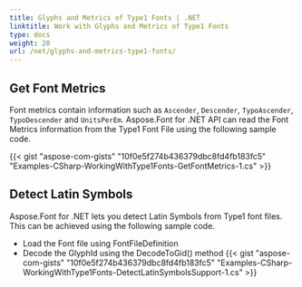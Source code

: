 ```yaml
---
title: Glyphs and Metrics of Type1 Fonts | .NET
linktitle: Work with Glyphs and Metrics of Type1 Fonts
type: docs
weight: 20
url: /net/glyphs-and-metrics-type1-fonts/
---
```

## **Get Font Metrics**
Font metrics contain information such as `Ascender`, `Descender`, `TypoAscender`, `TypoDescender` and `UnitsPerEm`. Aspose.Font for .NET API can read the Font Metrics information from the Type1 Font File using the following sample code.

{{< gist "aspose-com-gists" "10f0e5f274b436379dbc8fd4fb183fc5" "Examples-CSharp-WorkingWithType1Fonts-GetFontMetrics-1.cs" >}}

## **Detect Latin Symbols**
Aspose.Font for .NET lets you detect Latin Symbols from Type1 font files. This can be achieved using the following sample code.

 * Load the Font file using FontFileDefinition
 * Decode the GlyphId using the DecodeToGid() method
 {{< gist "aspose-com-gists" "10f0e5f274b436379dbc8fd4fb183fc5" "Examples-CSharp-WorkingWithType1Fonts-DetectLatinSymbolsSupport-1.cs" >}}

